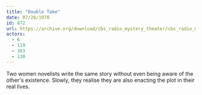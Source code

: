 ```yaml
---
title: "Double Take"
date: 07/28/1978
id: 872
url: https://archive.org/download/cbs_radio_mystery_theater/cbs_radio_mystery_theater-0851-0900.zip/cbs_radio_mystery_theater-0851-0900%2Fcbsrmt_0872_double_take.mp3
actors:
  - 6
  - 119
  - 303
  - 130
---
```

Two women novelists write the same story without even being aware of the other's existence. Slowly, they realise they are also enacting the plot in their real lives.